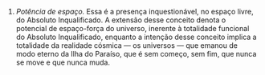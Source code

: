 1. <em>Potência de espaço.</em> Essa é a presença inquestionável, no espaço livre, do Absoluto Inqualificado. A extensão desse conceito denota o potencial de espaço-força do universo, inerente à totalidade funcional do Absoluto Inqualificado, enquanto a intenção desse conceito implica a totalidade da realidade cósmica — os universos — que emanou de modo eterno da Ilha do Paraíso, que é sem começo, sem fim, que nunca se move e que nunca muda.